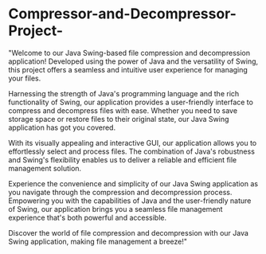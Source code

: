 # Compressor-and-Decompressor-Project-
"Welcome to our Java Swing-based file compression and decompression application! Developed using the power of Java and the versatility of Swing, this project offers a seamless and intuitive user experience for managing your files.

Harnessing the strength of Java's programming language and the rich functionality of Swing, our application provides a user-friendly interface to compress and decompress files with ease. Whether you need to save storage space or restore files to their original state, our Java Swing application has got you covered.

With its visually appealing and interactive GUI, our application allows you to effortlessly select and process files. The combination of Java's robustness and Swing's flexibility enables us to deliver a reliable and efficient file management solution.

Experience the convenience and simplicity of our Java Swing application as you navigate through the compression and decompression process. Empowering you with the capabilities of Java and the user-friendly nature of Swing, our application brings you a seamless file management experience that's both powerful and accessible.

Discover the world of file compression and decompression with our Java Swing application, making file management a breeze!"
